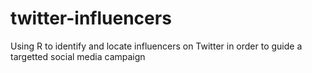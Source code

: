 # twitter-influencers

Using R to identify and locate influencers on Twitter in order to guide a targetted social media campaign

